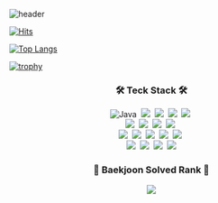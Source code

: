 ![header](https://capsule-render.vercel.app/api?type=waving&color=gradient&height=200&section=header&text=YeRi%20Lee&fontColor=ffffff&fontSize=90&fontAlign=50&fontAlignY=37&animation=fadeIn)

[![Hits](https://hits.seeyoufarm.com/api/count/incr/badge.svg?url=https%3A%2F%2Fgithub.com%2Fleeyr0412&count_bg=%2379C83D&title_bg=%23555555&icon=github.svg&icon_color=%23E7E7E7&title=hits&edge_flat=false)](https://hits.seeyoufarm.com)

[![Top Langs](https://github-readme-stats.vercel.app/api/top-langs/?username=leeyr0412&layout=compact)](https://github.com/leeyr0412/github-readme-stats)
<!--
**leeyr0412/leeyr0412** is a ✨ _special_ ✨ repository because its `README.md` (this file) appears on your GitHub profile.

Here are some ideas to get you started:

- 🔭 I’m currently working on ...
- 🌱 I’m currently learning ...
- 👯 I’m looking to collaborate on ...
- 🤔 I’m looking for help with ...
- 💬 Ask me about ...
- 📫 How to reach me: ...
- 😄 Pronouns: ...
- ⚡ Fun fact: ...
[![Solved.ac 프로필](http://mazassumnida.wtf/api/v2/generate_badge?boj=leeyr0412)](https://solved.ac/leeyr0412)
![mazandi profile](http://mazandi.herokuapp.com/api?handle=leeyr0412&theme=warm)
-->

[![trophy](https://github-profile-trophy.vercel.app/?username=leeyr0412&row=1)](https://github.com/ryo-ma/github-profile-trophy)


  <h3 align="center">🛠 Teck Stack 🛠</h3>
  <p align="center">
  <img alt="Java" src ="https://img.shields.io/badge/Java-007396.svg?&style=for-the-badge&logo=Java&logoColor=white"/>&nbsp
  <img src="https://img.shields.io/badge/Spring Boot-6DB33F?style=for-the-badge&logo=springboot&logoColor=white"/></a>&nbsp
  <img src="https://img.shields.io/badge/Hibernate-59666C?style=for-the-badge&logo=hibernate&logoColor=white"/></a>&nbsp
  <img src="https://img.shields.io/badge/MySQL-4479A1?style=for-the-badge&logo=MySQL&logoColor=white"/></a>&nbsp
  <img src="https://img.shields.io/badge/Firebase-FFCA28?style=for-the-badge&logo=firebase&logoColor=white"/></a>&nbsp
  <br>
  <img src="https://img.shields.io/badge/JavaScript-F7DF1E?style=for-the-badge&logo=JavaScript&logoColor=white"/></a>&nbsp</a> 
  <img src="https://img.shields.io/badge/CSS3-1572B6?style=for-the-badge&logo=css3&logoColor=white"/></a>&nbsp</a>
  <img src="https://img.shields.io/badge/HTML-E34F26?style=for-the-badge&logo=html5&logoColor=white"/></a>&nbsp</a>
  <img src="https://img.shields.io/badge/React-61DAFB?style=for-the-badge&logo=react&logoColor=212121"/></a>&nbsp
   <br>
   <img src="https://img.shields.io/badge/Android Studio-3DDC84?style=for-the-badge&logo=android&logoColor=white"/></a>&nbsp
  <img src="https://img.shields.io/badge/Unity-000000?style=for-the-badge&logo=unity&logoColor=white"/></a>&nbsp
  <img src="https://img.shields.io/badge/C-A8B9CC?style=for-the-badge&logo=c&logoColor=white"/></a>&nbsp
  <img src="https://img.shields.io/badge/C++-00599C?style=for-the-badge&logo=cplusplus&logoColor=white"/></a>&nbsp
  <img src="https://img.shields.io/badge/Python-3776AB?style=for-the-badge&logo=Python&logoColor=FFDC4D"/></a>&nbsp
  <br>
  <img src="https://img.shields.io/badge/Postman-FF6C37?style=for-the-badge&logo=postman&logoColor=white"/></a>&nbsp
  <img src="https://img.shields.io/badge/Discord-5865F2?style=for-the-badge&logo=discord&logoColor=white"/></a>&nbsp
  <img src="https://img.shields.io/badge/GitHub-181717?style=for-the-badge&logo=GitHub&logoColor=white"/></a>&nbsp
  <img src="https://img.shields.io/badge/Git-blue?style=for-the-badge&logo=Git&logoColor=F05032"/></a>
  
</p>


<h3 align="center">🏅 Baekjoon Solved Rank 🏅</h3>
  <p align="center">
  <img src="http://mazassumnida.wtf/api/v2/generate_badge?boj=leeyr0412" />
<!--   <img src="http://mazandi.herokuapp.com/api?handle=leeyr0412&theme=warm" /> -->
</p>

<!-- ![Anurag's GitHub stats](https://github-readme-stats.vercel.app/api?username=leeyr0412&show_icons=true&theme=buefy) -->

